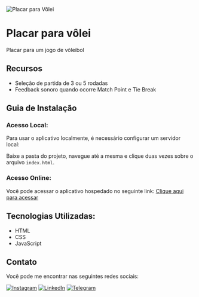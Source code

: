![Placar para Vôlei](https://github.com/lezzin/placar_volei/assets/103830032/bc186091-4f63-4beb-9e7b-c457fa8268a7)

# Placar para vôlei

Placar para um jogo de vôleibol

## Recursos

- Seleção de partida de 3 ou 5 rodadas
- Feedback sonoro quando ocorre Match Point e Tie Break

## Guia de Instalação
### Acesso Local:

Para usar o aplicativo localmente, é necessário configurar um servidor local:

Baixe a pasta do projeto, navegue até a mesma e clique duas vezes sobre o arquivo `index.html`.

### Acesso Online:

Você pode acessar o aplicativo hospedado no seguinte link: [Clique aqui para acessar](https://placar-volei.vercel.app/)

## Tecnologias Utilizadas:

- HTML
- CSS
- JavaScript

## Contato

Você pode me encontrar nas seguintes redes sociais:

[![Instagram](https://img.shields.io/badge/Instagram-E4405F?style=for-the-badge&logo=instagram&logoColor=white)](https://www.instagram.com/leandroadrian_/)
[![LinkedIn](https://img.shields.io/badge/LinkedIn-0077B5?style=for-the-badge&logo=linkedin&logoColor=white)](https://www.linkedin.com/in/leandro-adrian)
[![Telegram](https://img.shields.io/badge/Telegram-2CA5E0?style=for-the-badge&logo=telegram&logoColor=white)](https://t.me/LeandroAdrian)
